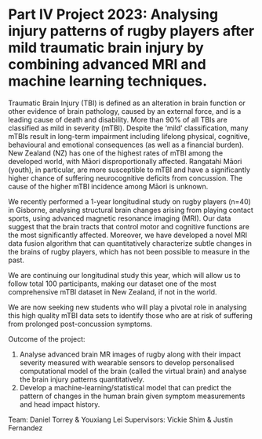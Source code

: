 # Part IV Project 2023: Analysing injury patterns of rugby players after mild traumatic brain injury by combining advanced MRI and machine learning techniques.

Traumatic Brain Injury (TBI) is defined as an alteration in brain function or other evidence of brain pathology, caused by an external force, and is a leading cause of death and disability. More than 90% of all TBIs are classified as mild in severity (mTBI). Despite the ‘mild’ classification, many mTBIs result in long-term impairment including lifelong physical, cognitive, behavioural and emotional consequences (as well as a financial burden). New Zealand (NZ) has one of the highest rates of mTBI among the developed world, with Māori disproportionally affected. Rangatahi Māori (youth), in particular, are more susceptible to
mTBI and have a significantly higher chance of suffering neurocognitive deficits from concussion. The cause of the higher mTBI incidence among Māori is unknown.

We recently performed a 1-year longitudinal study on rugby players (n=40) in Gisborne, analysing structural brain changes arising from playing contact sports, using advanced magnetic resonance imaging (MRI). Our data suggest that the brain tracts that control motor and cognitive functions are the most significantly affected. Moreover, we have developed a novel MRI data fusion algorithm that can quantitatively characterize subtle changes in the brains of rugby players, which has not been possible to measure in the past.

We are continuing our longitudinal study this year, which will allow us to follow total 100 participants, making our dataset one of the most comprehensive mTBI dataset in New Zealand, if not in the world.

We are now seeking new students who will play a pivotal role in analysing this high quality mTBI data sets to identify those who are at risk of suffering from prolonged post-concussion symptoms.

Outcome of the project:

1. Analyse advanced brain MR images of rugby along with their impact severity measured with wearable sensors to develop personalised computational model of the brain (called the virtual brain) and analyse the brain injury patterns quantitatively.
2. Develop a machine-learning/statistical model that can predict the pattern of changes in the human brain given symptom measurements and head impact history.

Team: Daniel Torrey & Youxiang Lei
Supervisors: Vickie Shim & Justin Fernandez